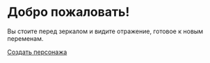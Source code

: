 # Добро пожаловать!

Вы стоите перед зеркалом и видите отражение, готовое к новым переменам.

[Создать персонажа](character_creation) 